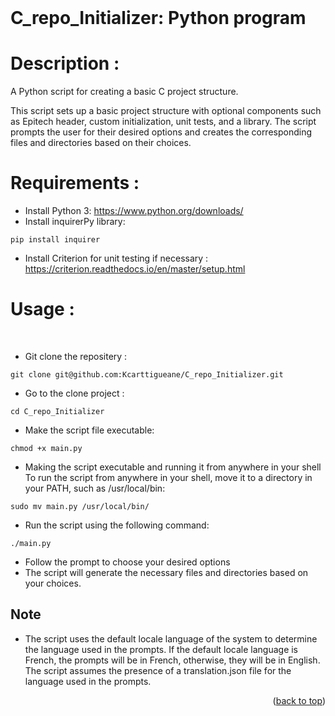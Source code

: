 <div id="top"></div>

<!-- PROJECT LOGO -->
<br />
<h1>C_repo_Initializer: Python program</h1>

# Description :

A Python script for creating a basic C project structure.

This script sets up a basic project structure with optional components such as Epitech header, custom initialization, unit tests, and a library. The script prompts the user for their desired options and creates the corresponding files and directories based on their choices.

# Requirements : 

* Install Python 3: https://www.python.org/downloads/
* Install inquirerPy library:
```
pip install inquirer
```

* Install Criterion for unit testing if necessary : https://criterion.readthedocs.io/en/master/setup.html

# Usage :

<br />

* Git clone the repositery :<br /> 
```
git clone git@github.com:Kcarttigueane/C_repo_Initializer.git
```
* Go to the clone project : <br />
```
cd C_repo_Initializer
```
* Make the script file executable:<br /> 
```
chmod +x main.py
```

* Making the script executable and running it from anywhere in your shell<br /> 
To run the script from anywhere in your shell, move it to a directory in your PATH, such as /usr/local/bin:
```
sudo mv main.py /usr/local/bin/
```

* Run the script using the following command:<br />
```
./main.py
```

* Follow the prompt to choose your desired options
* The script will generate the necessary files and directories based on your choices.

## Note

* The script uses the default locale language of the system to determine the language used in the prompts. If the default locale language is French, the prompts will be in French, otherwise, they will be in English. The script assumes the presence of a translation.json file for the language used in the prompts.<br />

<p align="right">(<a href="#top">back to top</a>)</p>

